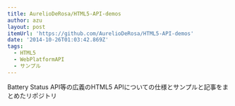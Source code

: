 ```yaml
---
title: AurelioDeRosa/HTML5-API-demos
author: azu
layout: post
itemUrl: 'https://github.com/AurelioDeRosa/HTML5-API-demos'
date: '2014-10-26T01:03:42.869Z'
tags:
  - HTML5
  - WebPlatformAPI
  - サンプル
---
```

Battery Status API等の広義のHTML5 APIについての仕様とサンプルと記事をまとめたリポジトリ
